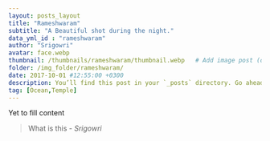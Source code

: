 ```yaml
---
layout: posts_layout
title: "Rameshwaram"
subtitle: "A Beautiful shot during the night."
data_yml_id : "rameshwaram"
author: "Srigowri"
avatar: face.webp
thumbnail: /thumbnails/rameshwaram/thumbnail.webp   # Add image post (optional)
folder: /img_folder/rameshwaram/
date: 2017-10-01 #12:55:00 +0300
description: You’ll find this post in your `_posts` directory. Go ahead and edit it and re-build the site to see your changes. # Add post description (optional)
tag: [Ocean,Temple]
---
```

Yet to fill content


> What is this <cite>- Srigowri</cite>

